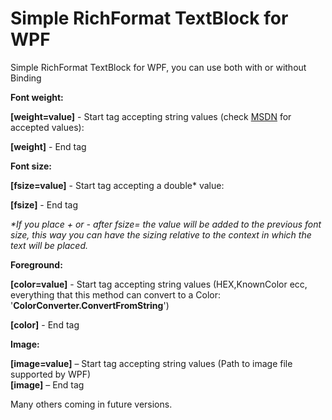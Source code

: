 # Simple RichFormat TextBlock for WPF
Simple RichFormat TextBlock for WPF, you can use both with or without Binding


<strong>Font weight:</strong>  

<b>[weight=value]</b> - Start tag accepting string values (check <a href="https://msdn.microsoft.com/it-it/library/system.windows.fontweights(v=vs.110).aspx" target="_blank">MSDN</a> for accepted values):   
  
<b>[weight]</b> - End tag 

<strong>Font size:</strong>  

<b>[fsize=value]</b> - Start tag accepting a double* value:   

<b>[fsize]</b> - End tag 

<em>*If you place + or - after fsize= the value will be added to the previous font size, this way you can have the sizing relative to the context in which the text will be placed.</em>

<strong>Foreground:</strong>  

<b>[color=value]</b> - Start tag accepting string values (HEX,KnownColor ecc, everything that this method can convert to a Color: '<strong>ColorConverter.ConvertFromString</strong>')   

<b>[color]</b> - End tag  

<strong>Image:</strong>

<b>[image=value]</b> – Start tag accepting string values (Path to image file supported by WPF)  
<b>[image]</b> – End tag

Many others coming in future versions.
